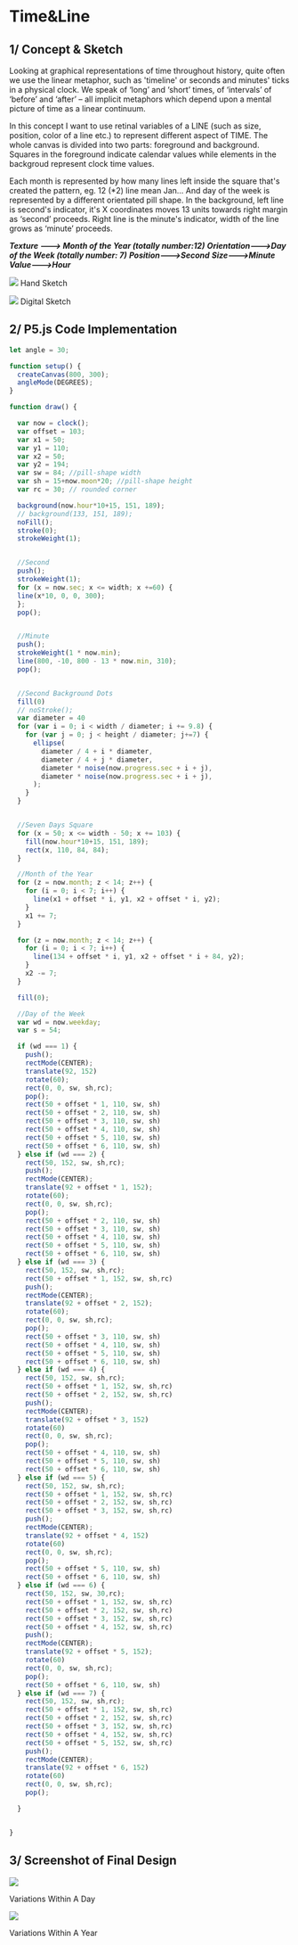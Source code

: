 # Time&Line

## 1/ Concept & Sketch

Looking at graphical representations of time throughout history, quite often we use the linear metaphor, such as 'timeline' or seconds and minutes' ticks in a physical clock. We speak of ‘long’ and ‘short’ times, of ‘intervals’ of ‘before’ and ‘after’ – all implicit metaphors which depend upon a mental picture of time as a linear continuum.

In this concept I want to use retinal variables of a LINE (such as size, position, color of a line etc.) to represent different aspect of TIME. The whole canvas is divided into two parts: foreground and background. Squares in the foreground indicate calendar values while elements in the backgroud represent clock time values.

Each month is represented by how many lines left inside the square that's created the pattern, eg. 12 (*2) line mean Jan... And day of the week is represented by a different orientated pill shape. In the background, left line is second's indicator, it's X coordinates moves 13 units towards right margin as ‘second’ proceeds. Right line is the minute's indicator, width of the line grows as ‘minute’ proceeds. 

***Texture ---> Month of the Year (totally number:12)***
***Orientation--->Day of the Week (totally number: 7)***
***Position--->Second***
***Size--->Minute***
***Value--->Hour***

![](HandSketch.jpg)
Hand Sketch

![](HybridSketch.jpg)
Digital Sketch



## 2/ P5.js Code Implementation

```Javascript
let angle = 30;

function setup() {
  createCanvas(800, 300);
  angleMode(DEGREES);
}

function draw() {

  var now = clock();
  var offset = 103;
  var x1 = 50;
  var y1 = 110;
  var x2 = 50;
  var y2 = 194;
  var sw = 84; //pill-shape width
  var sh = 15+now.moon*20; //pill-shape height
  var rc = 30; // rounded corner

  background(now.hour*10+15, 151, 189);
  // background(133, 151, 189);
  noFill();
  stroke(0);
  strokeWeight(1);


  //Second
  push();
  strokeWeight(1);
  for (x = now.sec; x <= width; x +=60) {
  line(x*10, 0, 0, 300);
  };
  pop();


  //Minute
  push();
  strokeWeight(1 * now.min);
  line(800, -10, 800 - 13 * now.min, 310);
  pop();


  //Second Background Dots
  fill(0)
  // noStroke();
  var diameter = 40
  for (var i = 0; i < width / diameter; i += 9.8) {
    for (var j = 0; j < height / diameter; j+=7) {
      ellipse(
        diameter / 4 + i * diameter,
        diameter / 4 + j * diameter,
        diameter * noise(now.progress.sec + i + j),
        diameter * noise(now.progress.sec + i + j),
      );
    }
  }


  //Seven Days Square 
  for (x = 50; x <= width - 50; x += 103) {
    fill(now.hour*10+15, 151, 189);
    rect(x, 110, 84, 84);
  }

  //Month of the Year 
  for (z = now.month; z < 14; z++) {
    for (i = 0; i < 7; i++) {
      line(x1 + offset * i, y1, x2 + offset * i, y2);
    }
    x1 += 7;
  }

  for (z = now.month; z < 14; z++) {
    for (i = 0; i < 7; i++) {
      line(134 + offset * i, y1, x2 + offset * i + 84, y2);
    }
    x2 -= 7;
  }

  fill(0);

  //Day of the Week 
  var wd = now.weekday;
  var s = 54;

  if (wd === 1) {
    push();
    rectMode(CENTER);
    translate(92, 152)
    rotate(60);
    rect(0, 0, sw, sh,rc);
    pop();
    rect(50 + offset * 1, 110, sw, sh)
    rect(50 + offset * 2, 110, sw, sh)
    rect(50 + offset * 3, 110, sw, sh)
    rect(50 + offset * 4, 110, sw, sh)
    rect(50 + offset * 5, 110, sw, sh)
    rect(50 + offset * 6, 110, sw, sh)
  } else if (wd === 2) {
    rect(50, 152, sw, sh,rc);
    push();
    rectMode(CENTER);
    translate(92 + offset * 1, 152);
    rotate(60);
    rect(0, 0, sw, sh,rc);
    pop();
    rect(50 + offset * 2, 110, sw, sh)
    rect(50 + offset * 3, 110, sw, sh)
    rect(50 + offset * 4, 110, sw, sh)
    rect(50 + offset * 5, 110, sw, sh)
    rect(50 + offset * 6, 110, sw, sh)
  } else if (wd === 3) {
    rect(50, 152, sw, sh,rc);
    rect(50 + offset * 1, 152, sw, sh,rc)
    push();
    rectMode(CENTER);
    translate(92 + offset * 2, 152);
    rotate(60);
    rect(0, 0, sw, sh,rc);
    pop();
    rect(50 + offset * 3, 110, sw, sh)
    rect(50 + offset * 4, 110, sw, sh)
    rect(50 + offset * 5, 110, sw, sh)
    rect(50 + offset * 6, 110, sw, sh)
  } else if (wd === 4) {
    rect(50, 152, sw, sh,rc);
    rect(50 + offset * 1, 152, sw, sh,rc)
    rect(50 + offset * 2, 152, sw, sh,rc)
    push();
    rectMode(CENTER);
    translate(92 + offset * 3, 152)
    rotate(60)
    rect(0, 0, sw, sh,rc);
    pop();
    rect(50 + offset * 4, 110, sw, sh)
    rect(50 + offset * 5, 110, sw, sh)
    rect(50 + offset * 6, 110, sw, sh)
  } else if (wd === 5) {
    rect(50, 152, sw, sh,rc);
    rect(50 + offset * 1, 152, sw, sh,rc)
    rect(50 + offset * 2, 152, sw, sh,rc)
    rect(50 + offset * 3, 152, sw, sh,rc)
    push();
    rectMode(CENTER);
    translate(92 + offset * 4, 152)
    rotate(60)
    rect(0, 0, sw, sh,rc);
    pop();
    rect(50 + offset * 5, 110, sw, sh)
    rect(50 + offset * 6, 110, sw, sh)
  } else if (wd === 6) {
    rect(50, 152, sw, 30,rc);
    rect(50 + offset * 1, 152, sw, sh,rc)
    rect(50 + offset * 2, 152, sw, sh,rc)
    rect(50 + offset * 3, 152, sw, sh,rc)
    rect(50 + offset * 4, 152, sw, sh,rc)
    push();
    rectMode(CENTER);
    translate(92 + offset * 5, 152);
    rotate(60)
    rect(0, 0, sw, sh,rc);
    pop();
    rect(50 + offset * 6, 110, sw, sh)
  } else if (wd === 7) {
    rect(50, 152, sw, sh,rc);
    rect(50 + offset * 1, 152, sw, sh,rc)
    rect(50 + offset * 2, 152, sw, sh,rc)
    rect(50 + offset * 3, 152, sw, sh,rc)
    rect(50 + offset * 4, 152, sw, sh,rc)
    rect(50 + offset * 5, 152, sw, sh,rc)
    push();
    rectMode(CENTER);
    translate(92 + offset * 6, 152)
    rotate(60)
    rect(0, 0, sw, sh,rc);
    pop();

  }


}
```

## 3/ Screenshot of Final Design
![](ScreenShotDifferencesWithinDay.jpg)

Variations Within A Day

![](ScreenShotDifferencesWithinYear.jpg)

Variations Within A Year

